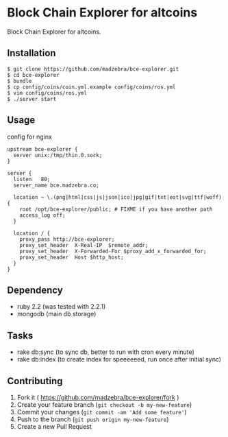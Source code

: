 # Block Chain Explorer for altcoins

Block Chain Explorer for altcoins.

## Installation

    $ git clone https://github.com/madzebra/bce-explorer.git
    $ cd bce-explorer
    $ bundle
    $ cp config/coins/coin.yml.example config/coins/ros.yml
    $ vim config/coins/ros.yml
    $ ./server start


## Usage

config for nginx

```
upstream bce-explorer {
  server unix:/tmp/thin.0.sock;
}

server {
  listen   80;
  server_name bce.madzebra.co;

  location ~ \.(png|html|css|js|json|ico|jpg|gif|txt|eot|svg|ttf|woff) {
    root /opt/bce-explorer/public; # FIXME if you have another path
    access_log off;
  }

  location / {
    proxy_pass http://bce-explorer;
    proxy_set_header  X-Real-IP  $remote_addr;
    proxy_set_header  X-Forwarded-For $proxy_add_x_forwarded_for;
    proxy_set_header  Host $http_host;
  }
}
```

## Dependency

* ruby 2.2 (was tested with 2.2.1)
* mongodb (main db storage)

## Tasks
* rake db:sync (to sync db, better to run with cron every minute)
* rake db:index (to create index for speeeeeed, run once after initial sync)

## Contributing

1. Fork it ( https://github.com/madzebra/bce-explorer/fork )
2. Create your feature branch (`git checkout -b my-new-feature`)
3. Commit your changes (`git commit -am 'Add some feature'`)
4. Push to the branch (`git push origin my-new-feature`)
5. Create a new Pull Request
